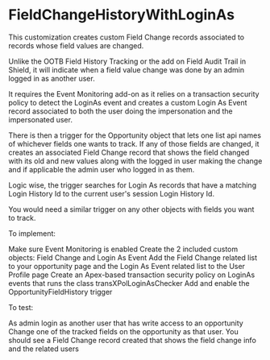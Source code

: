 # FieldChangeHistoryWithLoginAs
 
This customization creates custom Field Change records associated to records whose field values are changed.


Unlike the OOTB Field History Tracking or the add on Field Audit Trail in Shield, it will indicate when a field value change was done by an admin logged in as another user.


It requires the Event Monitoring add-on as it relies on a transaction security policy to detect the LoginAs event and creates a custom Login As Event record associated to both the user doing the impersonation and the impersonated user.


There is then a trigger for the Opportunity object that lets one list api names of whichever fields one wants to track. If any of those fields are changed, it creates an associated Field Change record that shows the field changed with its old and new values along with the logged in user making the change and if applicable the admin user who logged in as them.


Logic wise, the trigger searches for Login As records that have a matching Login History Id to the current user's session Login History Id.


You would need a similar trigger on any other objects with fields you want to track.


To implement: 


Make sure Event Monitoring is enabled 
Create the 2 included custom objects: Field Change and Login As Event 
Add the Field Change related list to your opportunity page and the Login As Event related list to the User Profile page 
Create an Apex-based transaction security policy on LoginAs events that runs the class transXPolLoginAsChecker 
Add and enable the OpportunityFieldHistory trigger


To test: 


As admin login as another user that has write access to an opportunity Change one of the tracked fields on the opportunity as that user. You should see a Field Change record created that shows the field change info and the related users

